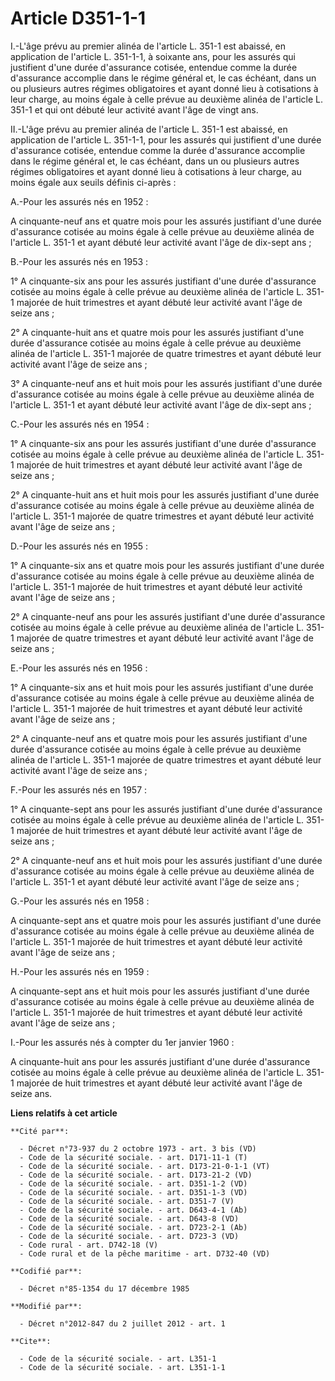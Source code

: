 # Article D351-1-1

I.-L'âge prévu au premier alinéa de l'article L. 351-1 est abaissé, en application de l'article L. 351-1-1, à soixante ans,
pour les assurés qui justifient d'une durée d'assurance cotisée, entendue comme la durée d'assurance accomplie dans le régime
général et, le cas échéant, dans un ou plusieurs autres régimes obligatoires et ayant donné lieu à cotisations à leur charge,
au moins égale à celle prévue au deuxième alinéa de l'article L. 351-1 et qui ont débuté leur activité avant l'âge de vingt
ans. 

II.-L'âge prévu au premier alinéa de l'article L. 351-1 est abaissé, en application de l'article L. 351-1-1, pour les assurés
qui justifient d'une durée d'assurance cotisée, entendue comme la durée d'assurance accomplie dans le régime général et, le
cas échéant, dans un ou plusieurs autres régimes obligatoires et ayant donné lieu à cotisations à leur charge, au moins égale
aux seuils définis ci-après : 

A.-Pour les assurés nés en 1952 : 

A cinquante-neuf ans et quatre mois pour les assurés justifiant d'une durée d'assurance cotisée au moins égale à celle prévue
au deuxième alinéa de l'article L. 351-1 et ayant débuté leur activité avant l'âge de dix-sept ans ; 

B.-Pour les assurés nés en 1953 : 

1° A cinquante-six ans pour les assurés justifiant d'une durée d'assurance cotisée au moins égale à celle prévue au deuxième
alinéa de l'article L. 351-1 majorée de huit trimestres et ayant débuté leur activité avant l'âge de seize ans ; 

2° A cinquante-huit ans et quatre mois pour les assurés justifiant d'une durée d'assurance cotisée au moins égale à celle
prévue au deuxième alinéa de l'article L. 351-1 majorée de quatre trimestres et ayant débuté leur activité avant l'âge de
seize ans ; 

3° A cinquante-neuf ans et huit mois pour les assurés justifiant d'une durée d'assurance cotisée au moins égale à celle
prévue au deuxième alinéa de l'article L. 351-1 et ayant débuté leur activité avant l'âge de dix-sept ans ; 

C.-Pour les assurés nés en 1954 : 

1° A cinquante-six ans pour les assurés justifiant d'une durée d'assurance cotisée au moins égale à celle prévue au deuxième
alinéa de l'article L. 351-1 majorée de huit trimestres et ayant débuté leur activité avant l'âge de seize ans ; 

2° A cinquante-huit ans et huit mois pour les assurés justifiant d'une durée d'assurance cotisée au moins égale à celle
prévue au deuxième alinéa de l'article L. 351-1 majorée de quatre trimestres et ayant débuté leur activité avant l'âge de
seize ans ; 

D.-Pour les assurés nés en 1955 : 

1° A cinquante-six ans et quatre mois pour les assurés justifiant d'une durée d'assurance cotisée au moins égale à celle
prévue au deuxième alinéa de l'article L. 351-1 majorée de huit trimestres et ayant débuté leur activité avant l'âge de seize
ans ; 

2° A cinquante-neuf ans pour les assurés justifiant d'une durée d'assurance cotisée au moins égale à celle prévue au deuxième
alinéa de l'article L. 351-1 majorée de quatre trimestres et ayant débuté leur activité avant l'âge de seize ans ; 

E.-Pour les assurés nés en 1956 : 

1° A cinquante-six ans et huit mois pour les assurés justifiant d'une durée d'assurance cotisée au moins égale à celle prévue
au deuxième alinéa de l'article L. 351-1 majorée de huit trimestres et ayant débuté leur activité avant l'âge de seize ans ; 

2° A cinquante-neuf ans et quatre mois pour les assurés justifiant d'une durée d'assurance cotisée au moins égale à celle
prévue au deuxième alinéa de l'article L. 351-1 majorée de quatre trimestres et ayant débuté leur activité avant l'âge de
seize ans ; 

F.-Pour les assurés nés en 1957 : 

1° A cinquante-sept ans pour les assurés justifiant d'une durée d'assurance cotisée au moins égale à celle prévue au deuxième
alinéa de l'article L. 351-1 majorée de huit trimestres et ayant débuté leur activité avant l'âge de seize ans ; 

2° A cinquante-neuf ans et huit mois pour les assurés justifiant d'une durée d'assurance cotisée au moins égale à celle
prévue au deuxième alinéa de l'article L. 351-1 et ayant débuté leur activité avant l'âge de seize ans ; 

G.-Pour les assurés nés en 1958 : 

A cinquante-sept ans et quatre mois pour les assurés justifiant d'une durée d'assurance cotisée au moins égale à celle prévue
au deuxième alinéa de l'article L. 351-1 majorée de huit trimestres et ayant débuté leur activité avant l'âge de seize ans ; 

H.-Pour les assurés nés en 1959 : 

A cinquante-sept ans et huit mois pour les assurés justifiant d'une durée d'assurance cotisée au moins égale à celle prévue
au deuxième alinéa de l'article L. 351-1 majorée de huit trimestres et ayant débuté leur activité avant l'âge de seize ans ; 

I.-Pour les assurés nés à compter du 1er janvier 1960 : 

A cinquante-huit ans pour les assurés justifiant d'une durée d'assurance cotisée au moins égale à celle prévue au deuxième
alinéa de l'article L. 351-1 majorée de huit trimestres et ayant débuté leur activité avant l'âge de seize ans.

**Liens relatifs à cet article**

	**Cité par**:

	  - Décret n°73-937 du 2 octobre 1973 - art. 3 bis (VD)
	  - Code de la sécurité sociale. - art. D171-11-1 (T)
	  - Code de la sécurité sociale. - art. D173-21-0-1-1 (VT)
	  - Code de la sécurité sociale. - art. D173-21-2 (VD)
	  - Code de la sécurité sociale. - art. D351-1-2 (VD)
	  - Code de la sécurité sociale. - art. D351-1-3 (VD)
	  - Code de la sécurité sociale. - art. D351-7 (V)
	  - Code de la sécurité sociale. - art. D643-4-1 (Ab)
	  - Code de la sécurité sociale. - art. D643-8 (VD)
	  - Code de la sécurité sociale. - art. D723-2-1 (Ab)
	  - Code de la sécurité sociale. - art. D723-3 (VD)
	  - Code rural - art. D742-18 (V)
	  - Code rural et de la pêche maritime - art. D732-40 (VD)

	**Codifié par**:

	  - Décret n°85-1354 du 17 décembre 1985

	**Modifié par**:

	  - Décret n°2012-847 du 2 juillet 2012 - art. 1

	**Cite**:

	  - Code de la sécurité sociale. - art. L351-1
	  - Code de la sécurité sociale. - art. L351-1-1
